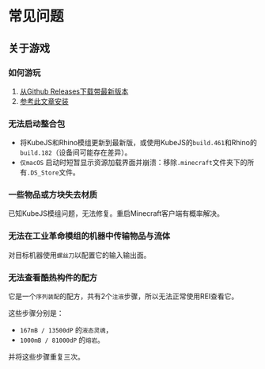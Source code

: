 # 常见问题

## 关于游戏

### 如何游玩
1. [从Github Releases下载带最新版本](https://github.com/JieningYu/Cabricality/releases)
2. [参考此文章安装](https://docs.modrinth.com/docs/modpacks/playing_modpacks/)

### 无法启动整合包
- 将KubeJS和Rhino模组更新到最新版，或使用KubeJS的`build.461`和Rhino的`build.182`（设备间可能存在差异）。
- `仅macOS` 启动时短暂显示资源加载界面并崩溃：移除`.minecraft`文件夹下的所有`.DS_Store`文件。

### 一些物品或方块失去材质
已知KubeJS模组问题，无法修复。重启Minecraft客户端有概率解决。

### 无法在工业革命模组的机器中传输物品与流体

对目标机器使用`螺丝刀`以配置它的输入输出面。

### 无法查看酷热构件的配方

它是一个`序列装配`的配方，共有2个`注液`步骤，所以无法正常使用REI查看它。

这些步骤分别是：

- `167mB / 13500dP` 的`液态灵魂`，
- `1000mB / 81000dP` 的`熔岩`。

并将这些步骤重复三次。